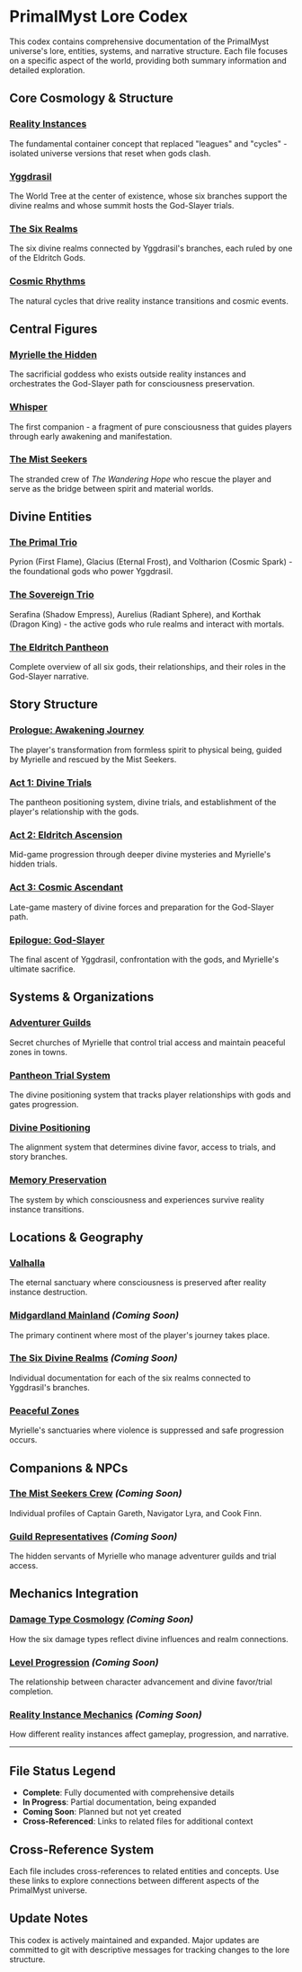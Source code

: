 # PrimalMyst Lore Codex

This codex contains comprehensive documentation of the PrimalMyst universe's lore, entities, systems, and narrative structure. Each file focuses on a specific aspect of the world, providing both summary information and detailed exploration.

## Core Cosmology & Structure

### **[Reality Instances](./reality-instances.md)**
The fundamental container concept that replaced "leagues" and "cycles" - isolated universe versions that reset when gods clash.

### **[Yggdrasil](./yggdrasil.md)**
The World Tree at the center of existence, whose six branches support the divine realms and whose summit hosts the God-Slayer trials.

### **[The Six Realms](./six-realms-cosmology.md)**
The six divine realms connected by Yggdrasil's branches, each ruled by one of the Eldritch Gods.

### **[Cosmic Rhythms](./cosmic-rhythms.md)**
The natural cycles that drive reality instance transitions and cosmic events.

## Central Figures

### **[Myrielle the Hidden](./myrielle-the-hidden.md)**
The sacrificial goddess who exists outside reality instances and orchestrates the God-Slayer path for consciousness preservation.

### **[Whisper](./whisper.md)**
The first companion - a fragment of pure consciousness that guides players through early awakening and manifestation.

### **[The Mist Seekers](./mist-seekers.md)**
The stranded crew of *The Wandering Hope* who rescue the player and serve as the bridge between spirit and material worlds.

## Divine Entities

### **[The Primal Trio](./primal-trio.md)**
Pyrion (First Flame), Glacius (Eternal Frost), and Voltharion (Cosmic Spark) - the foundational gods who power Yggdrasil.

### **[The Sovereign Trio](./sovereign-trio.md)**
Serafina (Shadow Empress), Aurelius (Radiant Sphere), and Korthak (Dragon King) - the active gods who rule realms and interact with mortals.

### **[The Eldritch Pantheon](./eldritch-pantheon.md)**
Complete overview of all six gods, their relationships, and their roles in the God-Slayer narrative.

## Story Structure

### **[Prologue: Awakening Journey](./prologue-awakening-journey.md)**
The player's transformation from formless spirit to physical being, guided by Myrielle and rescued by the Mist Seekers.

### **[Act 1: Divine Trials](./act1-divine-trials.md)**
The pantheon positioning system, divine trials, and establishment of the player's relationship with the gods.

### **[Act 2: Eldritch Ascension](./act2-eldritch-ascension.md)**
Mid-game progression through deeper divine mysteries and Myrielle's hidden trials.

### **[Act 3: Cosmic Ascendant](./act3-cosmic-ascendant.md)**
Late-game mastery of divine forces and preparation for the God-Slayer path.

### **[Epilogue: God-Slayer](./epilogue-god-slayer.md)**
The final ascent of Yggdrasil, confrontation with the gods, and Myrielle's ultimate sacrifice.

## Systems & Organizations

### **[Adventurer Guilds](./adventurer-guilds.md)**
Secret churches of Myrielle that control trial access and maintain peaceful zones in towns.

### **[Pantheon Trial System](./pantheon-trials.md)**
The divine positioning system that tracks player relationships with gods and gates progression.

### **[Divine Positioning](./divine-positioning.md)**
The alignment system that determines divine favor, access to trials, and story branches.

### **[Memory Preservation](./memory-preservation.md)**
The system by which consciousness and experiences survive reality instance transitions.

## Locations & Geography

### **[Valhalla](./valhalla.md)**
The eternal sanctuary where consciousness is preserved after reality instance destruction.

### **[Midgardland Mainland](./midgardland-mainland.md)** *(Coming Soon)*
The primary continent where most of the player's journey takes place.

### **[The Six Divine Realms](./divine-realms-detailed.md)** *(Coming Soon)*
Individual documentation for each of the six realms connected to Yggdrasil's branches.

### **[Peaceful Zones](./peaceful-zones.md)**
Myrielle's sanctuaries where violence is suppressed and safe progression occurs.

## Companions & NPCs

### **[The Mist Seekers Crew](./mist-seekers-crew.md)** *(Coming Soon)*
Individual profiles of Captain Gareth, Navigator Lyra, and Cook Finn.

### **[Guild Representatives](./guild-representatives.md)** *(Coming Soon)*
The hidden servants of Myrielle who manage adventurer guilds and trial access.

## Mechanics Integration

### **[Damage Type Cosmology](./damage-types-divine.md)** *(Coming Soon)*
How the six damage types reflect divine influences and realm connections.

### **[Level Progression](./level-progression-divine.md)** *(Coming Soon)*
The relationship between character advancement and divine favor/trial completion.

### **[Reality Instance Mechanics](./reality-instance-mechanics.md)** *(Coming Soon)*
How different reality instances affect gameplay, progression, and narrative.

---

## File Status Legend
- **Complete**: Fully documented with comprehensive details
- **In Progress**: Partial documentation, being expanded
- **Coming Soon**: Planned but not yet created
- **Cross-Referenced**: Links to related files for additional context

## Cross-Reference System
Each file includes cross-references to related entities and concepts. Use these links to explore connections between different aspects of the PrimalMyst universe.

## Update Notes
This codex is actively maintained and expanded. Major updates are committed to git with descriptive messages for tracking changes to the lore structure.
